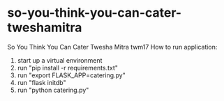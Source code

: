 # so-you-think-you-can-cater-tweshamitra

So You Think You Can Cater
Twesha Mitra
twm17
How to run application:
1. start up a virtual environment
2. run "pip install -r requirements.txt"
3. run "export FLASK_APP=catering.py"
4. run "flask initdb"
5. run "python catering.py"